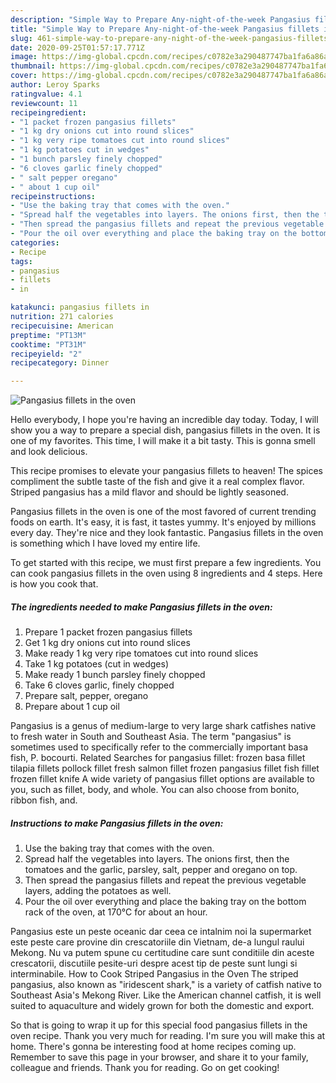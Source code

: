 ```yaml
---
description: "Simple Way to Prepare Any-night-of-the-week Pangasius fillets in the oven"
title: "Simple Way to Prepare Any-night-of-the-week Pangasius fillets in the oven"
slug: 461-simple-way-to-prepare-any-night-of-the-week-pangasius-fillets-in-the-oven
date: 2020-09-25T01:57:17.771Z
image: https://img-global.cpcdn.com/recipes/c0782e3a290487747ba1fa6a86aedd55/751x532cq70/pangasius-fillets-in-the-oven-recipe-main-photo.jpg
thumbnail: https://img-global.cpcdn.com/recipes/c0782e3a290487747ba1fa6a86aedd55/751x532cq70/pangasius-fillets-in-the-oven-recipe-main-photo.jpg
cover: https://img-global.cpcdn.com/recipes/c0782e3a290487747ba1fa6a86aedd55/751x532cq70/pangasius-fillets-in-the-oven-recipe-main-photo.jpg
author: Leroy Sparks
ratingvalue: 4.1
reviewcount: 11
recipeingredient:
- "1 packet frozen pangasius fillets"
- "1 kg dry onions cut into round slices"
- "1 kg very ripe tomatoes cut into round slices"
- "1 kg potatoes cut in wedges"
- "1 bunch parsley finely chopped"
- "6 cloves garlic finely chopped"
- " salt pepper oregano"
- " about 1 cup oil"
recipeinstructions:
- "Use the baking tray that comes with the oven."
- "Spread half the vegetables into layers. The onions first, then the tomatoes and the garlic, parsley, salt, pepper and oregano on top."
- "Then spread the pangasius fillets and repeat the previous vegetable layers, adding the potatoes as well."
- "Pour the oil over everything and place the baking tray on the bottom rack of the oven, at 170°C for about an hour."
categories:
- Recipe
tags:
- pangasius
- fillets
- in

katakunci: pangasius fillets in 
nutrition: 271 calories
recipecuisine: American
preptime: "PT13M"
cooktime: "PT31M"
recipeyield: "2"
recipecategory: Dinner

---
```



![Pangasius fillets in the oven](https://img-global.cpcdn.com/recipes/c0782e3a290487747ba1fa6a86aedd55/751x532cq70/pangasius-fillets-in-the-oven-recipe-main-photo.jpg)

Hello everybody, I hope you're having an incredible day today. Today, I will show you a way to prepare a special dish, pangasius fillets in the oven. It is one of my favorites. This time, I will make it a bit tasty. This is gonna smell and look delicious.

This recipe promises to elevate your pangasius fillets to heaven! The spices compliment the subtle taste of the fish and give it a real complex flavor. Striped pangasius has a mild flavor and should be lightly seasoned.

Pangasius fillets in the oven is one of the most favored of current trending foods on earth. It's easy, it is fast, it tastes yummy. It's enjoyed by millions every day. They're nice and they look fantastic. Pangasius fillets in the oven is something which I have loved my entire life.


To get started with this recipe, we must first prepare a few ingredients. You can cook pangasius fillets in the oven using 8 ingredients and 4 steps. Here is how you cook that.

<!--inarticleads1-->

##### The ingredients needed to make Pangasius fillets in the oven:

1. Prepare 1 packet frozen pangasius fillets
1. Get 1 kg dry onions cut into round slices
1. Make ready 1 kg very ripe tomatoes cut into round slices
1. Take 1 kg potatoes (cut in wedges)
1. Make ready 1 bunch parsley finely chopped
1. Take 6 cloves garlic, finely chopped
1. Prepare  salt, pepper, oregano
1. Prepare  about 1 cup oil


Pangasius is a genus of medium-large to very large shark catfishes native to fresh water in South and Southeast Asia. The term &#34;pangasius&#34; is sometimes used to specifically refer to the commercially important basa fish, P. bocourti. Related Searches for pangasius fillet: frozen basa fillet tilapia fillets pollock fillet fresh salmon fillet frozen pangasius fillet fish fillet frozen fillet knife A wide variety of pangasius fillet options are available to you, such as fillet, body, and whole. You can also choose from bonito, ribbon fish, and. 

<!--inarticleads2-->

##### Instructions to make Pangasius fillets in the oven:

1. Use the baking tray that comes with the oven.
1. Spread half the vegetables into layers. The onions first, then the tomatoes and the garlic, parsley, salt, pepper and oregano on top.
1. Then spread the pangasius fillets and repeat the previous vegetable layers, adding the potatoes as well.
1. Pour the oil over everything and place the baking tray on the bottom rack of the oven, at 170°C for about an hour.


Pangasius este un peste oceanic dar ceea ce intalnim noi la supermarket este peste care provine din crescatoriile din Vietnam, de-a lungul raului Mekong. Nu va putem spune cu certitudine care sunt conditiile din aceste crescatorii, discutiile pesite-uri despre acest tip de peste sunt lungi si interminabile. How to Cook Striped Pangasius in the Oven The striped pangasius, also known as &#34;iridescent shark,&#34; is a variety of catfish native to Southeast Asia&#39;s Mekong River. Like the American channel catfish, it is well suited to aquaculture and widely grown for both the domestic and export. 

So that is going to wrap it up for this special food pangasius fillets in the oven recipe. Thank you very much for reading. I'm sure you will make this at home. There's gonna be interesting food at home recipes coming up. Remember to save this page in your browser, and share it to your family, colleague and friends. Thank you for reading. Go on get cooking!

